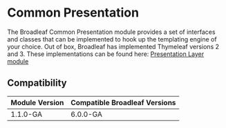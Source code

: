 # Common Presentation

The Broadleaf Common Presentation module provides a set of interfaces and classes that can be implemented to hook up the templating engine of your choice.  Out of box, Broadleaf has implemented Thymeleaf versions 2 and 3.  These implementations can be found here: [Presentation Layer module](https://www.broadleafcommerce.com/docs/presentationlayer/current) 

## Compatibility

| Module Version               | Compatible Broadleaf Versions |
| :--------------------------- | :---------------------------- | 
| 1.1.0-GA                     | 6.0.0-GA                      |


